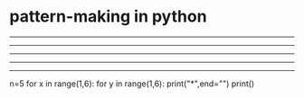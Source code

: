 # pattern-making in python
*****
*****
*****
*****
*****

n=5
for x in range(1,6):
  for y in range(1,6):
    print("*",end="")
  print()
